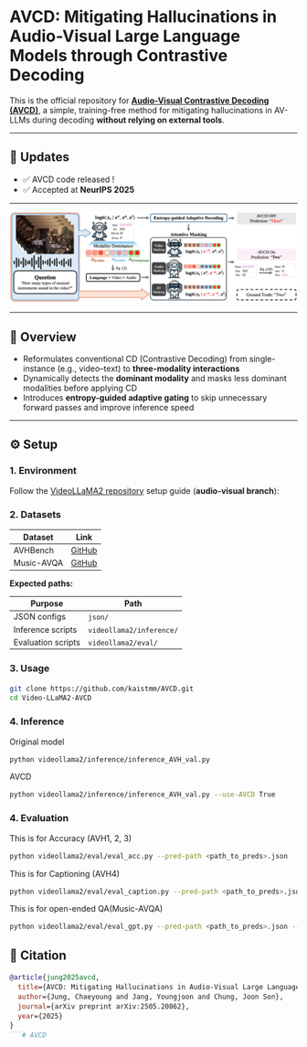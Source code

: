 # AVCD: Mitigating Hallucinations in Audio-Visual Large Language Models through Contrastive Decoding

This is the official repository for **[Audio-Visual Contrastive Decoding (AVCD)](https://arxiv.org/abs/2505.20862)**, a simple, training-free method for mitigating hallucinations in AV-LLMs during decoding **without relying on external tools**.


---

## 🚀 Updates
- ✅ AVCD code released !
- ✅ Accepted at **NeurIPS 2025**  

---

![Overview of AVCD](AVCD.png)

---

## 📖 Overview
- Reformulates conventional CD (Contrastive Decoding) from single-instance (e.g., video–text) to **three-modality interactions**  
- Dynamically detects the **dominant modality** and masks less dominant modalities before applying CD  
- Introduces **entropy-guided adaptive gating** to skip unnecessary forward passes and improve inference speed  

---

## ⚙️ Setup

### 1. Environment
Follow the [VideoLLaMA2 repository](https://github.com/DAMO-NLP-SG/VideoLLaMA2) setup guide (**audio-visual branch**):


### 2. Datasets

| Dataset   | Link |
|-----------|------|
| AVHBench  | [GitHub](https://github.com/kaist-ami/AVHBench) |
| Music-AVQA| [GitHub](https://github.com/GeWu-Lab/MUSIC-AVQA) |

**Expected paths:**

| Purpose              | Path |
|----------------------|--------------------------|
| JSON configs         | `json/` |
| Inference scripts    | `videollama2/inference/` |
| Evaluation scripts   | `videollama2/eval/` |

### 3. Usage

```bash
git clone https://github.com/kaistmm/AVCD.git
cd Video-LLaMA2-AVCD
```

### 4. Inference

Original model
```bash
python videollama2/inference/inference_AVH_val.py
```

AVCD
```bash
python videollama2/inference/inference_AVH_val.py --use-AVCD True
```

### 4. Evaluation
This is for Accuracy (AVH1, 2, 3)
```bash
python videollama2/eval/eval_acc.py --pred-path <path_to_preds>.json
```

This is for Captioning (AVH4)
```bash
python videollama2/eval/eval_caption.py --pred-path <path_to_preds>.json --output-dir <dir>
```

This is for open-ended QA(Music-AVQA)
```bash
python videollama2/eval/eval_gpt.py --pred-path <path_to_preds>.json --output-dir <dir>
```

## 📝 Citation
```bibtex
@article{jung2025avcd,
  title={AVCD: Mitigating Hallucinations in Audio-Visual Large Language Models through Contrastive Decoding},
  author={Jung, Chaeyoung and Jang, Youngjoon and Chung, Joon Son},
  journal={arXiv preprint arXiv:2505.20862},
  year={2025}
}
```# AVCD
